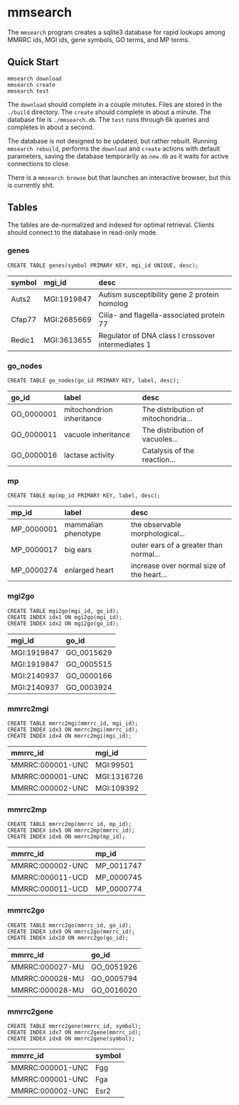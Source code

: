 mmsearch
========

The `mmsearch` program creates a sqlite3 database for rapid lookups among MMRRC
ids, MGI ids, gene symbols, GO terms, and MP terms.

## Quick Start ##

```
mmsearch download
mmsearch create
mmsearch test
```

The `download` should complete in a couple minutes. Files are stored in the
`./build` directory. The `create` should complete in about a minute. The
database file is `./mmsearch.db`. The `test` runs through 6k queries and
completes in about a second.

The database is not designed to be updated, but rather rebuilt. Running
`mmsearch rebuild`, performs the `download` and `create` actions with default
parameters, saving the database temporarily as `new.db` as it waits for active
connections to close.

There is a `mmsearch browse` but that launches an interactive browser, but this
is currently shit.

## Tables ##

The tables are de-normalized and indexed for optimal retrieval. Clients should
connect to the database in read-only mode.

### genes

```
CREATE TABLE genes(symbol PRIMARY KEY, mgi_id UNIQUE, desc);
```

| symbol | mgi_id      | desc
|:-------|:------------|:---------------------------------------------------
| Auts2  | MGI:1919847 | Autism susceptibility gene 2 protein homolog
| Cfap77 | MGI:2685669 | Cilia- and flagella-associated protein 77
| Redic1 | MGI:3613655 | Regulator of DNA class I crossover intermediates 1

### go_nodes

```
CREATE TABLE go_nodes(go_id PRIMARY KEY, label, desc);
```

| go_id      | label                     | desc
|:-----------|:--------------------------|:-----------------------------------
| GO_0000001 | mitochondrion inheritance | The distribution of mitochondria...
| GO_0000011 | vacuole inheritance       | The distribution of vacuoles...
| GO_0000016 | lactase activity          | Catalysis of the reaction...

### mp

```
CREATE TABLE mp(mp_id PRIMARY KEY, label, desc);
```

| mp_id      | label               | desc
|:-----------|:--------------------|:-----------------------------------------
| MP_0000001 | mammalian phenotype | the observable morphological...
| MP_0000017 | big ears            | outer ears of a greater than normal...
| MP_0000274 | enlarged heart      | increase over normal size of the heart...

### mgi2go

```
CREATE TABLE mgi2go(mgi_id, go_id);
CREATE INDEX idx1 ON mgi2go(mgi_id);
CREATE INDEX idx2 ON mgi2go(go_id);
```

| mgi_id      | go_id
|:------------|:----------
| MGI:1919847 | GO_0015629
| MGI:1919847 | GO_0005515
| MGI:2140937 | GO_0000166
| MGI:2140937 | GO_0003924

### mmrrc2mgi

```
CREATE TABLE mmrrc2mgi(mmrrc_id, mgi_id);
CREATE INDEX idx3 ON mmrrc2mgi(mmrrc_id);
CREATE INDEX idx4 ON mmrrc2mgi(mgi_id);
```

| mmrrc_id         | mgi_id
|:-----------------|:-----------
| MMRRC:000001-UNC | MGI:99501
| MMRRC:000001-UNC | MGI:1316726
| MMRRC:000002-UNC | MGI:109392

### mmrrc2mp

```
CREATE TABLE mmrrc2mp(mmrrc_id, mp_id);
CREATE INDEX idx5 ON mmrrc2mp(mmrrc_id);
CREATE INDEX idx6 ON mmrrc2mp(mp_id);
```

| mmrrc_id         | mp_id
|:-----------------|:----------
| MMRRC:000002-UNC | MP_0011747
| MMRRC:000011-UCD | MP_0000745
| MMRRC:000011-UCD | MP_0000774

### mmrrc2go

```
CREATE TABLE mmrrc2go(mmrrc_id, go_id);
CREATE INDEX idx9 ON mmrrc2go(mmrrc_id);
CREATE INDEX idx10 ON mmrrc2go(go_id);
```

| mmrrc_id         | go_id
|:-----------------|:----------
| MMRRC:000027-MU  | GO_0051926
| MMRRC:000028-MU  | GO_0005794
| MMRRC:000028-MU  | GO_0016020

### mmrrc2gene

```
CREATE TABLE mmrrc2gene(mmrrc_id, symbol);
CREATE INDEX idx7 ON mmrrc2gene(mmrrc_id);
CREATE INDEX idx8 ON mmrrc2gene(symbol);
```

| mmrrc_id         | symbol
|:-----------------|:------------
| MMRRC:000001-UNC | Fgg
| MMRRC:000001-UNC | Fga
| MMRRC:000002-UNC | Esr2
